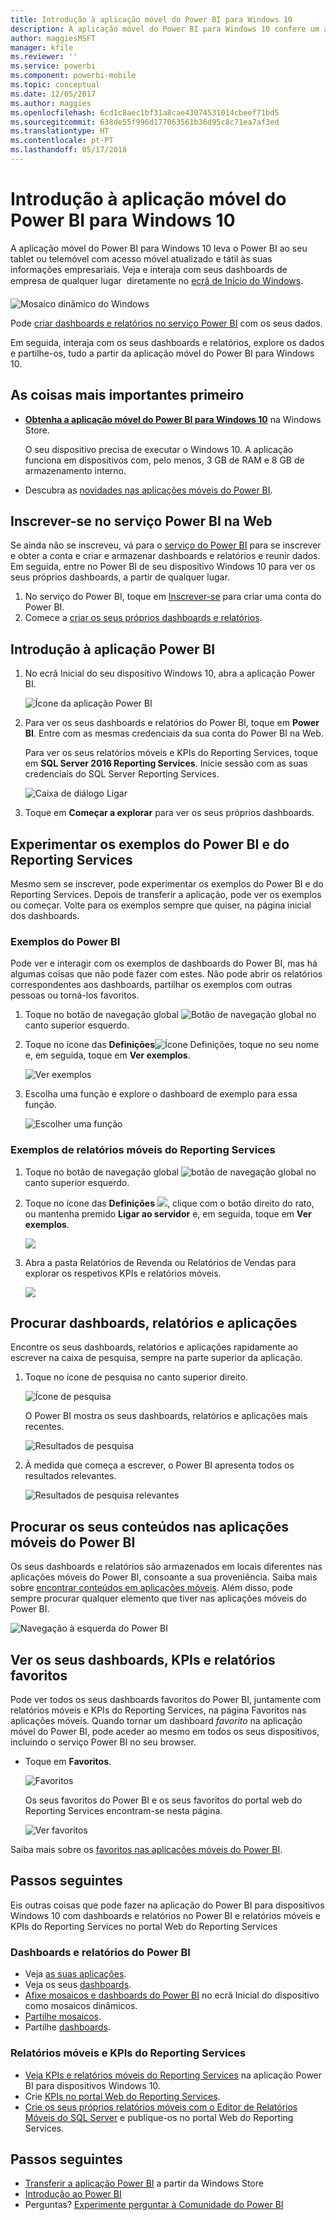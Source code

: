```yaml
---
title: Introdução à aplicação móvel do Power BI para Windows 10
description: A aplicação móvel do Power BI para Windows 10 confere um acesso móvel atualizado e tátil às suas informações comerciais no tablet ou telemóvel.
author: maggiesMSFT
manager: kfile
ms.reviewer: ''
ms.service: powerbi
ms.component: powerbi-mobile
ms.topic: conceptual
ms.date: 12/05/2017
ms.author: maggies
ms.openlocfilehash: 6cd1c8aec1bf31a8cae43074531014cbeef71bd5
ms.sourcegitcommit: 638de55f996d177063561b36d95c8c71ea7af3ed
ms.translationtype: HT
ms.contentlocale: pt-PT
ms.lasthandoff: 05/17/2018
---
```

# <a name="get-started-with-the-power-bi-mobile-app-for-windows-10"></a>Introdução à aplicação móvel do Power BI para Windows 10
A aplicação móvel do Power BI para Windows 10 leva o Power BI ao seu tablet ou telemóvel com acesso móvel atualizado e tátil às suas informações empresariais. Veja e interaja com seus dashboards de empresa de qualquer lugar &#151; diretamente no [ecrã de Início do Windows](mobile-pin-dashboard-start-screen-windows-10-phone-app.md).

![Mosaico dinâmico do Windows](media/mobile-windows-10-phone-app-get-started/pbi_win10_livetile.gif)

Pode [criar dashboards e relatórios no serviço Power BI](service-get-started.md) com os seus dados. 

Em seguida, interaja com os seus dashboards e relatórios, explore os dados e partilhe-os, tudo a partir da aplicação móvel do Power BI para Windows 10.

## <a name="first-things-first"></a>As coisas mais importantes primeiro
* [**Obtenha a aplicação móvel do Power BI para Windows 10**](http://go.microsoft.com/fwlink/?LinkID=526478) na Windows Store.
  
  O seu dispositivo precisa de executar o Windows 10. A aplicação funciona em dispositivos com, pelo menos, 3 GB de RAM e 8 GB de armazenamento interno.
   
* Descubra as [novidades nas aplicações móveis do Power BI](mobile-whats-new-in-the-mobile-apps.md).

## <a name="sign-up-for-the-power-bi-service-on-the-web"></a>Inscrever-se no serviço Power BI na Web
Se ainda não se inscreveu, vá para o [serviço do Power BI](http://powerbi.com/) para se inscrever e obter a conta e criar e armazenar dashboards e relatórios e reunir dados. Em seguida, entre no Power BI de seu dispositivo Windows 10 para ver os seus próprios dashboards, a partir de qualquer lugar.

1. No serviço do Power BI, toque em [Inscrever-se](http://go.microsoft.com/fwlink/?LinkID=513879) para criar uma conta do Power BI.
2. Comece a [criar os seus próprios dashboards e relatórios](service-get-started.md).

## <a name="get-started-with-the-power-bi-app"></a>Introdução à aplicação Power BI
1. No ecrã Inicial do seu dispositivo Windows 10, abra a aplicação Power BI.
   
   ![Ícone da aplicação Power BI](media/mobile-windows-10-phone-app-get-started/pbi_win10ph_appiconsm.png)
2. Para ver os seus dashboards e relatórios do Power BI, toque em **Power BI**. Entre com as mesmas credenciais da sua conta do Power BI na Web. 
   
   Para ver os seus relatórios móveis e KPIs do Reporting Services, toque em **SQL Server 2016 Reporting Services**. Inicie sessão com as suas credenciais do SQL Server Reporting Services.
   
   ![Caixa de diálogo Ligar](media/mobile-windows-10-phone-app-get-started/power-bi-windows-10-connect.png)
3. Toque em **Começar a explorar**  para ver os seus próprios dashboards.

## <a name="try-the-power-bi-and-reporting-services-samples"></a>Experimentar os exemplos do Power BI e do Reporting Services
Mesmo sem se inscrever, pode experimentar os exemplos do Power BI e do Reporting Services. Depois de transferir a aplicação, pode ver os exemplos ou começar. Volte para os exemplos sempre que quiser, na página inicial dos dashboards.

### <a name="power-bi-samples"></a>Exemplos do Power BI
Pode ver e interagir com os exemplos de dashboards do Power BI, mas há algumas coisas que não pode fazer com estes. Não pode abrir os relatórios correspondentes aos dashboards, partilhar os exemplos com outras pessoas ou torná-los favoritos.

1. Toque no botão de navegação global ![Botão de navegação global](media/mobile-windows-10-phone-app-get-started/power-bi-windows-10-navigation-icon.png) no canto superior esquerdo.
2. Toque no ícone das **Definições**![ Ícone Definições](media/mobile-windows-10-phone-app-get-started/power-bi-win10-settings-icon.png), toque no seu nome e, em seguida, toque em **Ver exemplos**.
   
   ![Ver exemplos](media/mobile-windows-10-phone-app-get-started/power-bi-win10-view-samples.png)
3. Escolha uma função e explore o dashboard de exemplo para essa função.  
   
   ![Escolher uma função](media/mobile-windows-10-phone-app-get-started/power-bi-win10-samples.png)

### <a name="reporting-services-mobile-report-samples"></a>Exemplos de relatórios móveis do Reporting Services
1. Toque no botão de navegação global ![botão de navegação global](media/mobile-windows-10-phone-app-get-started/power-bi-windows-10-navigation-icon.png) no canto superior esquerdo.
2. Toque no ícone das **Definições** ![](media/mobile-windows-10-phone-app-get-started/power-bi-win10-settings-icon.png), clique com o botão direito do rato, ou mantenha premido **Ligar ao servidor** e, em seguida, toque em **Ver exemplos**.
   
   ![](media/mobile-windows-10-phone-app-get-started/power-bi-win10-connect-ssrs-samples.png)
3. Abra a pasta Relatórios de Revenda ou Relatórios de Vendas para explorar os respetivos KPIs e relatórios móveis.
   
   ![](media/mobile-windows-10-phone-app-get-started/power-bi-win10-ssrs-sample-kpis.png)

## <a name="search-for-dashboards-reports-and-apps"></a>Procurar dashboards, relatórios e aplicações
Encontre os seus dashboards, relatórios e aplicações rapidamente ao escrever na caixa de pesquisa, sempre na parte superior da aplicação.

1. Toque no ícone de pesquisa no canto superior direito.
   
   ![Ícone de pesquisa](media/mobile-windows-10-phone-app-get-started/pbi_win10ph_searchbarbrdr.png)
   
   O Power BI mostra os seus dashboards, relatórios e aplicações mais recentes.
   
   ![Resultados de pesquisa](media/mobile-windows-10-phone-app-get-started/pbi_win10_searchrecent.png)
2. À medida que começa a escrever, o Power BI apresenta todos os resultados relevantes.
   
   ![Resultados de pesquisa relevantes](media/mobile-windows-10-phone-app-get-started/pbi_win10_search_m.png)

## <a name="find-your-content-in-the-power-bi-mobile-apps"></a>Procurar os seus conteúdos nas aplicações móveis do Power BI
Os seus dashboards e relatórios são armazenados em locais diferentes nas aplicações móveis do Power BI, consoante a sua proveniência. Saiba mais sobre [encontrar conteúdos em aplicações móveis](mobile-apps-find-content-mobile-devices.md). Além disso, pode sempre procurar qualquer elemento que tiver nas aplicações móveis do Power BI. 

![Navegação à esquerda do Power BI](media/mobile-windows-10-phone-app-get-started/power-bi-win10-left-nav.png)

## <a name="view-your-favorite-dashboards-kpis-and-reports"></a>Ver os seus dashboards, KPIs e relatórios favoritos
Pode ver todos os seus dashboards favoritos do Power BI, juntamente com relatórios móveis e KPIs do Reporting Services, na página Favoritos nas aplicações móveis. Quando tornar um dashboard *favorito* na aplicação móvel do Power BI, pode aceder ao mesmo em todos os seus dispositivos, incluindo o serviço Power BI no seu browser. 

* Toque em **Favoritos**.
  
   ![Favoritos](media/mobile-windows-10-phone-app-get-started/power-bi-win10-favorite-menu.png)
  
   Os seus favoritos do Power BI e os seus favoritos do portal web do Reporting Services encontram-se nesta página.
  
   ![Ver favoritos](media/mobile-windows-10-phone-app-get-started/power-bi-win10-favorites.png)

Saiba mais sobre os [favoritos nas aplicações móveis do Power BI](mobile-apps-favorites.md).

## <a name="next-steps"></a>Passos seguintes
Eis outras coisas que pode fazer na aplicação do Power BI para dispositivos Windows 10 com dashboards e relatórios no Power BI e relatórios móveis e KPIs do Reporting Services no portal Web do Reporting Services

### <a name="power-bi-dashboards-and-reports"></a>Dashboards e relatórios do Power BI
* Veja [as suas aplicações](service-install-use-apps.md).
* Veja os seus [dashboards](mobile-apps-view-dashboard.md).
* [Afixe mosaicos e dashboards do Power BI](mobile-pin-dashboard-start-screen-windows-10-phone-app.md) no ecrã Inicial do dispositivo como mosaicos dinâmicos.
* [Partilhe mosaicos](mobile-share-tile-windows-10-phone-app.md).
* Partilhe [dashboards](mobile-share-dashboard-from-the-mobile-apps.md).

### <a name="reporting-services-mobile-reports-and-kpis"></a>Relatórios móveis e KPIs do Reporting Services
* [Veja KPIs e relatórios móveis do Reporting Services](mobile-app-windows-10-ssrs-kpis-mobile-reports.md) na aplicação Power BI para dispositivos Windows 10.
* Crie [KPIs no portal Web do Reporting Services](https://msdn.microsoft.com/library/mt683632.aspx).
* [Crie os seus próprios relatórios móveis com o Editor de Relatórios Móveis do SQL Server](https://msdn.microsoft.com/library/mt652547.aspx) e publique-os no portal Web do Reporting Services.

## <a name="next-steps"></a>Passos seguintes
* [Transferir a aplicação Power BI](http://go.microsoft.com/fwlink/?LinkID=526478) a partir da Windows Store  
* [Introdução ao Power BI](service-get-started.md)
* Perguntas? [Experimente perguntar à Comunidade do Power BI](http://community.powerbi.com/)


